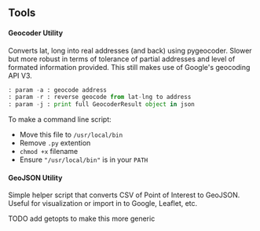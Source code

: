 ## Tools

#### Geocoder Utility

Converts lat, long into real addresses (and back) using pygeocoder.
Slower but more robust in terms of tolerance of partial addresses
and level of formated information provided. This still makes use of 
Google's geocoding API V3.

```python   
: param -a : geocode address
: param -r : reverse geocode from lat-lng to address
: param -j : print full GeocoderResult object in json
``` 

To make a command line script:
- Move this file to `/usr/local/bin`
- Remove `.py` extention
- `chmod +x` filename
- Ensure `"/usr/local/bin"` is in your `PATH`


#### GeoJSON Utility

Simple helper script that converts CSV of Point of Interest to GeoJSON.
Useful for visualization or import in to Google, Leaflet, etc.

TODO add getopts to make this more generic